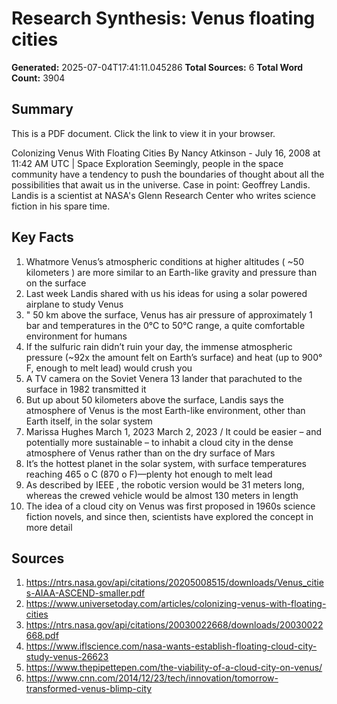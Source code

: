 # Research Synthesis: Venus floating cities

**Generated:** 2025-07-04T17:41:11.045286
**Total Sources:** 6
**Total Word Count:** 3904

## Summary

This is a PDF document.  Click the link to view it in your browser. 

Colonizing Venus With Floating Cities By Nancy Atkinson - July 16, 2008 at 11:42 AM UTC | Space Exploration Seemingly, people in the space community have a tendency to push the boundaries of thought about all the possibilities that await us in the universe.  Case in point: Geoffrey Landis.  Landis is a scientist at NASA's Glenn Research Center who writes science fiction in his spare time.

## Key Facts

1. Whatmore Venus’s atmospheric conditions at higher altitudes ( ~50 kilometers ) are more similar to an Earth-like gravity and pressure than on the surface
2. Last week Landis shared with us his ideas for using a solar powered airplane to study Venus
3. " 50 km above the surface, Venus has air pressure of approximately 1 bar and temperatures in the 0°C to 50°C range, a quite comfortable environment for humans
4. If the sulfuric rain didn’t ruin your day, the immense atmospheric pressure (~92x the amount felt on Earth’s surface) and heat (up to 900° F, enough to melt lead) would crush you
5. A TV camera on the Soviet Venera 13 lander that parachuted to the surface in 1982 transmitted it
6. But up about 50 kilometers above the surface, Landis says the atmosphere of Venus is the most Earth-like environment, other than Earth itself, in the solar system
7. Marissa Hughes March 1, 2023 March 2, 2023 / It could be easier – and potentially more sustainable – to inhabit a cloud city in the dense atmosphere of Venus rather than on the dry surface of Mars
8. It’s the hottest planet in the solar system, with surface temperatures reaching 465 o C (870 o F)—plenty hot enough to melt lead
9. As described by IEEE , the robotic version would be 31 meters long, whereas the crewed vehicle would be almost 130 meters in length
10. The idea of a cloud city on Venus was first proposed in 1960s science fiction novels, and since then, scientists have explored the concept in more detail

## Sources

1. https://ntrs.nasa.gov/api/citations/20205008515/downloads/Venus_cities-AIAA-ASCEND-smaller.pdf
2. https://www.universetoday.com/articles/colonizing-venus-with-floating-cities
3. https://ntrs.nasa.gov/api/citations/20030022668/downloads/20030022668.pdf
4. https://www.iflscience.com/nasa-wants-establish-floating-cloud-city-study-venus-26623
5. https://www.thepipettepen.com/the-viability-of-a-cloud-city-on-venus/
6. https://www.cnn.com/2014/12/23/tech/innovation/tomorrow-transformed-venus-blimp-city
